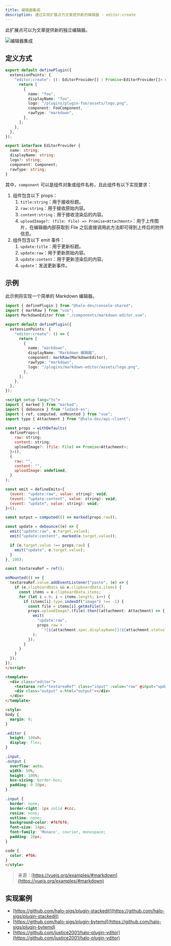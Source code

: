 ```yaml
---
title: 编辑器集成
description: 通过实现扩展点为文章提供新的编辑器 - editor:create
---
```


此扩展点可以为文章提供新的独立编辑器。

![编辑器集成](/img/developer-guide/plugin/extension-points/ui/editor-create.png)

## 定义方式

```ts
export default definePlugin({
  extensionPoints: {
    "editor:create": (): EditorProvider[] | Promise<EditorProvider[]> => {
      return [
        {
          name: "foo",
          displayName: "foo",
          logo: "/plugins/plugin-foo/assets/logo.png",
          component: FooComponent,
          rawType: "markdown",
        },
      ];
    },
  },
});
```

```ts title="EditorProvider"
export interface EditorProvider {
  name: string;
  displayName: string;
  logo?: string;
  component: Component;
  rawType: string;
}
```

其中，`component` 可以是组件对象或组件名称，且此组件有以下实现要求：

1. 组件包含以下 props：
   1. `title:string`：用于接收标题。
   2. `raw:string`：用于接收原始内容。
   3. `content:string`：用于接收渲染后的内容。
   4. `uploadImage?: (file: File) => Promise<Attachment>`：用于上传图片，在编辑器内部获取到 File 之后直接调用此方法即可得到上传后的附件信息。
2. 组件包含以下 emit 事件：
   1. `update:title`：用于更新标题。
   2. `update:raw`：用于更新原始内容。
   3. `update:content`：用于更新渲染后的内容。
   4. `update`：发送更新事件。

## 示例

此示例将实现一个简单的 Markdown 编辑器。

```ts title="index.ts"
import { definePlugin } from "@halo-dev/console-shared";
import { markRaw } from "vue";
import MarkdownEditor from "./components/markdown-editor.vue";

export default definePlugin({
  extensionPoints: {
    "editor:create": () => {
      return [
        {
          name: "markdown",
          displayName: "Markdown 编辑器",
          component: markRaw(MarkdownEditor),
          rawType: "markdown",
          logo: "/plugins/markdown-editor/assets/logo.png",
        },
      ];
    },
  },
});
```

```html title="./components/markdown-editor.vue"
<script setup lang="ts">
import { marked } from "marked";
import { debounce } from "lodash-es";
import { ref, computed, onMounted } from "vue";
import type { Attachment } from "@halo-dev/api-client";

const props = withDefaults(
  defineProps<{
    raw: string;
    content: string;
    uploadImage?: (file: File) => Promise<Attachment>;
  }>(),
  {
    raw: "",
    content: "",
    uploadImage: undefined,
  }
);

const emit = defineEmits<{
  (event: "update:raw", value: string): void;
  (event: "update:content", value: string): void;
  (event: "update", value: string): void;
}>();

const output = computed(() => marked(props.raw));

const update = debounce((e) => {
  emit("update:raw", e.target.value);
  emit("update:content", marked(e.target.value));

  if (e.target.value !== props.raw) {
    emit("update", e.target.value);
  }
}, 100);

const textareaRef = ref();

onMounted(() => {
  textareaRef.value.addEventListener("paste", (e) => {
    if (e.clipboardData && e.clipboardData.items) {
      const items = e.clipboardData.items;
      for (let i = 0; i < items.length; i++) {
        if (items[i].type.indexOf("image") !== -1) {
          const file = items[i].getAsFile();
          props.uploadImage?.(file).then((attachment: Attachment) => {
            emit(
              "update:raw",
              props.raw +
                `![${attachment.spec.displayName}](${attachment.status?.permalink})`
            );
          });
        }
      }
    }
  });
});
</script>

<template>
  <div class="editor">
    <textarea ref="textareaRef" class="input" :value="raw" @input="update"></textarea>
    <div class="output" v-html="output"></div>
  </div>
</template>

<style>
body {
  margin: 0;
}

.editor {
  height: 100vh;
  display: flex;
}

.input,
.output {
  overflow: auto;
  width: 50%;
  height: 100%;
  box-sizing: border-box;
  padding: 0 20px;
}

.input {
  border: none;
  border-right: 1px solid #ccc;
  resize: none;
  outline: none;
  background-color: #f6f6f6;
  font-size: 14px;
  font-family: 'Monaco', courier, monospace;
  padding: 20px;
}

code {
  color: #f66;
}
</style>
```

> 来源：[https://vuejs.org/examples/#markdown](https://vuejs.org/examples/#markdown)

## 实现案例

- [https://github.com/halo-sigs/plugin-stackedit](https://github.com/halo-sigs/plugin-stackedit)
- [https://github.com/halo-sigs/plugin-bytemd](https://github.com/halo-sigs/plugin-bytemd)
- [https://github.com/justice2001/halo-plugin-vditor](https://github.com/justice2001/halo-plugin-vditor)
